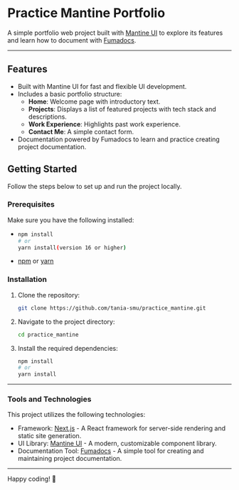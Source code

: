 # Practice Mantine Portfolio

A simple portfolio web project built with [Mantine UI](https://mantine.dev) to explore its features and learn how to document with [Fumadocs](https://fumadocs.vercel.app/).

---
## Features

- Built with Mantine UI for fast and flexible UI development.
- Includes a basic portfolio structure:
  - **Home**: Welcome page with introductory text.
  - **Projects**: Displays a list of featured projects with tech stack and descriptions.
  - **Work Experience**: Highlights past work experience.
  - **Contact Me**: A simple contact form.
- Documentation powered by Fumadocs to learn and practice creating project documentation.

## Getting Started

Follow the steps below to set up and run the project locally.

### Prerequisites

Make sure you have the following installed:

- 
   ```bash
   npm install
   # or
   yarn install(version 16 or higher)
- [npm](https://www.npmjs.com/) or [yarn](https://yarnpkg.com/)

### Installation

1. Clone the repository:
   ```bash
   git clone https://github.com/tania-smu/practice_mantine.git


2. Navigate to the project directory:
   ```bash
   cd practice_mantine

3. Install the required dependencies:
   ```bash
   npm install
   # or
   yarn install

---

### Tools and Technologies

This project utilizes the following technologies:
- Framework: [Next.js](https://nextjs.org/) - A React framework for server-side rendering and static site generation.
- UI Library: [Mantine UI](https://mantine.dev/) - A modern, customizable component library.
- Documentation Tool: [Fumadocs](https://fumadocs.vercel.app/) - A simple tool for creating and maintaining project documentation.

---
Happy coding! 🚀